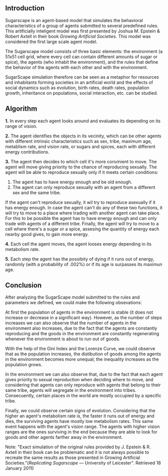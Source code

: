 ## Introduction

Sugarscape is an agent-based model that simulates the behavioral characteristics of a group of agents submitted to several predefined rules. This artificially inteligent model was first presented by Joshua M. Epstein & Robert Axtell in their book *Growing Artificial Societies*. This model was considered the first large scale agent model. 

The Sugarscape model consists of three basic elements: the environment (a 51x51 cell grid, where every cell can contain different amounts of sugar or spice), the agents (who inhabit the environment), and the rules that define the behavior of the agents with each other and with the environment. 

SugarScape simulation therefore can be seen as a metaphor for resources and inhabitants forming societies in an artificial world and the effects of social dynamics such as evolution, birth rates, death rates, population growth, inheritance on populations, social interaction, etc. can be studied.

## Algorithm

**1.** In every step each agent looks around and evaluates its depending on its range of vision.

**2.** The agent identifies the objects in its vecinity, which can be other agents with different intrinsic characteristics such as sex, tribe, maximum age, metablism rate, and vision rate, or sugars and spices, each with different energy contributions.

**3.** The agent then decides to which cell it's more convinient to move. The agent will move giving priority to the chance of reproducing sexually. The agent will be able to reproduce sexually only if it meets certain conditions:
1. The agent has to have energy enough and be old enough.
2. The agent can only reproduce sexually with an agent from a different sex and the same tribe.

If the agent can't reproduce sexually, it wil try to reproduce asexually if it has energy enough.
In case the agent can't do any of these two functions, it will try to move to a place where trading with another agent can take place. For this to be possible the agent has to have energy enough and can only trade with agents of a different tribe.
Finally, the agent will try to move to a cell where there's a sugar or a spice, assesing the quantity of energy each nearby good gives, to gain more energy.

**4.** Each cell the agent moves, the agent looses energy depending in its metabolism rate. 

**5.** Each step the agent has the possibity of dying if it runs out of energy, randomly (with a probability of .002%)  or if its age is surpasses its maximun age. 

## Conclusion

After analyzing the SugarScape model submitted to the rules and parameters we defined, we could make the following obsevations:

At first the population of agents in the environment is stable (it does not increase or decrease in a significant way). However, as the number of steps increases we can also observe that the number of agents in the environment also increases, due to the fact that the agents are constantly reproducing and the goods in the environment are constantly regenerating whenever the environment is about to run out of goods.

With the help of the Gini Index and the Lorenze Curve, we could observe that as the population increases, the distibution of goods among the agents in the environment becomes more unequal; the inequality increases as the population grows.

In the environment we can also observe that, due to the fact that each agent gives priority to sexual reproduction when deciding where to move, and considering that agents can only reproduce with agents that belong to their same tribe, agents will segregate in the environment into tribes. Consecuently, certain places in the world are mostly occupied by a specific tribe.

Finally, we could observe certain signs of evolution. Considering that the higher an agent's metabolism rate is, the faster it runs out of energy and dies, the surviving agents have mostly low metabolism rates. This same event happens with the agent's vision range. The agents with higher vision ranges are the ones surviving in the end because they are able to look for goods and other agents farther away in the environment.

Note: "Exact simulation of the original rules provided by J. Epstein & R. Axtell in their book can be problematic and it is not always possible to recreate the same results as those presented in Growing Artificial Societies."(*Replicating Sugarscape* — University of Leicester". Retrieved 18 January 2011)